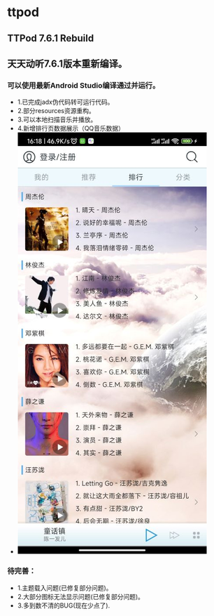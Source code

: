 # ttpod
## TTPod 7.6.1 Rebuild
## 天天动听7.6.1版本重新编译。
### 可以使用最新Android Studio编译通过并运行。
- 1.已完成jadx伪代码转可运行代码。
- 2.部分resources资源重构。
- 3.可以本地扫描音乐并播放。
- 4.新增排行页数据展示（QQ音乐数据）
- ![排行页](rank_page.jpg)
  
### 待完善：
- 1.主题载入问题(已修复部分问题)。
- 2.大部分图标无法显示问题(已修复部分问题)。
- 3.多到数不清的BUG(现在少点了).
